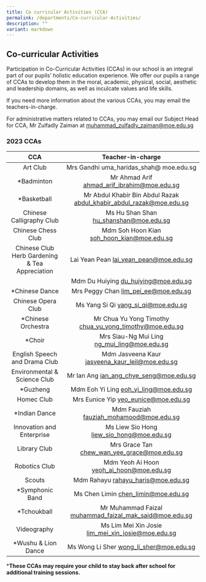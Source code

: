 ```yaml
---
title: Co curricular Activities (CCA)
permalink: /departments/Co-curricular-Activities/
description: ""
variant: markdown
---
```

## Co-curricular Activities

Participation in Co-Curricular Activities (CCAs) in our school is an integral part of our pupils’ holistic education experience. We offer our pupils a range of CCAs to develop them in the moral, academic, physical, social, aesthetic and leadership domains, as well as inculcate values and life skills.

If you need more information about the various CCAs, you may email the teachers-in-charge. 

For administrative matters related to CCAs, you may email our Subject Head for CCA, Mr Zulfadly Zaiman at muhammad_zulfadly_zaiman@moe.edu.sg

### 2023 CCAs

|                          CCA                         |                           Teacher-in-charge                          |
|:----------------------------------------------------:|:--------------------------------------------------------------------:|
| Art Club                                             | Mrs Gandhi  uma_haridas_shah@ moe.edu.sg                             |
| *Badminton                                           | Mr Ahmad Arif  ahmad_arif_ibrahim@moe.edu.sg                         |
| *Basketball                                          | Mr Abdul Khabir Bin Abdul Razak  abdul_khabir_abdul_razak@moe.edu.sg |
| Chinese Calligraphy Club                             | Ms Hu Shan Shan  hu_shanshan@moe.edu.sg                              |
| Chinese Chess Club                                   | Mdm Soh Hoon Kian  soh_hoon_kian@moe.edu.sg                          |
| Chinese Club       Herb Gardening &amp; Tea Appreciation | Lai Yean Pean  lai_yean_pean@moe.edu.sg                              |
|                                                      | Mdm Du Huiying  du_huiying@moe.edu.sg                                |
| *Chinese Dance                                       | Mrs Peggy Chan   lim_pei_ee@moe.edu.sg                               |
| Chinese Opera Club                                   | Ms Yang Si Qi  yang_si_qi@moe.edu.sg                                 |
| *Chinese Orchestra                                   | Mr Chua Yu Yong Timothy  chua_yu_yong_timothy@moe.edu.sg             |
| *Choir                                               | Mrs Siau-Ng Mui Ling  ng_mui_ling@moe.edu.sg                         |
| English Speech and Drama Club                        | Mdm Jasveena Kaur  jasveena_kaur_leil@moe.edu.sg                     |
| Environmental &amp; Science  Club                        | Mr Ian Ang  ian_ang_chye_seng@moe.edu.sg                             |
|  *Guzheng                                            | Mdm Eoh Yi Ling  eoh_yi_ling@moe.edu.sg                              |
| Homec Club                                           | Mrs Eunice Yip    yeo_eunice@moe.edu.sg                              |
| *Indian Dance                                        | Mdm Fauziah   fauziah_mohamood@moe.edu.sg                            |
| Innovation and Enterprise                            | Ms Liew Sio Hong  liew_sio_hong@moe.edu.sg                           |
| Library Club                                         | Mrs Grace Tan  chew_wan_yee_grace@moe.edu.sg                         |
| Robotics Club                                        | Mdm Yeoh Ai Hoon  yeoh_ai_hoon@moe.edu.sg                            |
| Scouts                                               | Mdm Rahayu  rahayu_haris@moe.edu.sg                                  |
| *Symphonic Band                                      | Ms Chen Limin  chen_limin@moe.edu.sg                                 |
| *Tchoukball                                          | Mr Muhammad Faizal  muhammad_faizal_mak_said@moe.edu.sg              |
| Videography                                          | Ms Lim Mei Xin Josie  lim_mei_xin_josie@moe.edu.sg                   |
| *Wushu &amp; Lion Dance                                  | Ms Wong Li Sher  wong_li_sher@moe.edu.sg                             |

***These CCAs may require your child to stay back after school for additional training sessions.**
